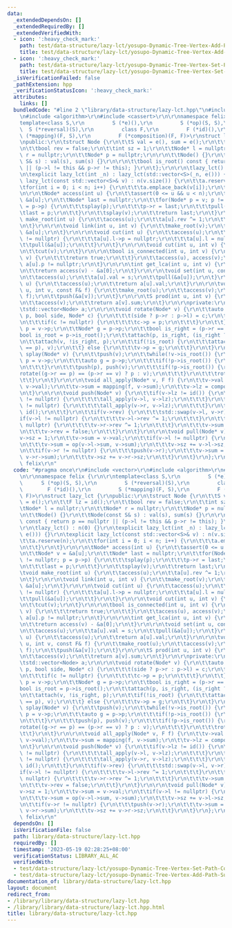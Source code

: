 ```yaml
---
data:
  _extendedDependsOn: []
  _extendedRequiredBy: []
  _extendedVerifiedWith:
  - icon: ':heavy_check_mark:'
    path: test/data-structure/lazy-lct/yosupo-Dynamic-Tree-Vertex-Add-Path-Sum.test.cpp
    title: test/data-structure/lazy-lct/yosupo-Dynamic-Tree-Vertex-Add-Path-Sum.test.cpp
  - icon: ':heavy_check_mark:'
    path: test/data-structure/lazy-lct/yosupo-Dynamic-Tree-Vertex-Set-Path-Composite.test.cpp
    title: test/data-structure/lazy-lct/yosupo-Dynamic-Tree-Vertex-Set-Path-Composite.test.cpp
  _isVerificationFailed: false
  _pathExtension: hpp
  _verificationStatusIcon: ':heavy_check_mark:'
  attributes:
    links: []
  bundledCode: "#line 2 \"library/data-structure/lazy-lct.hpp\"\n#include <vector>\r\
    \n#include <algorithm>\r\n#include <cassert>\r\n\r\nnamespace felix {\r\n\r\n\
    template<class S,\r\n         S (*e)(),\r\n         S (*op)(S, S),\r\n       \
    \  S (*reversal)(S),\r\n         class F,\r\n         F (*id)(),\r\n         S\
    \ (*mapping)(F, S),\r\n         F (*composition)(F, F)>\r\nstruct lazy_lct {\r\
    \npublic:\r\n\tstruct Node {\r\n\t\tS val = e(), sum = e();\r\n\t\tF lz = id();\r\
    \n\t\tbool rev = false;\r\n\t\tint sz = 1;\r\n\t\tNode* l = nullptr;\r\n\t\tNode*\
    \ r = nullptr;\r\n\t\tNode* p = nullptr;\r\n\r\n\t\tNode() {}\r\n\t\tNode(const\
    \ S& s) : val(s), sum(s) {}\r\n\r\n\t\tbool is_root() const { return p == nullptr\
    \ || (p->l != this && p->r != this); }\r\n\t};\r\n\r\n\tlazy_lct() : n(0) {}\r\
    \n\texplicit lazy_lct(int _n) : lazy_lct(std::vector<S>(_n, e())) {}\r\n\texplicit\
    \ lazy_lct(const std::vector<S>& v) : n(v.size()) {\r\n\t\ta.reserve(n);\r\n\t\
    \tfor(int i = 0; i < n; i++) {\r\n\t\t\ta.emplace_back(v[i]);\r\n\t\t}\r\n\t}\r\
    \n\r\n\tNode* access(int u) {\r\n\t\tassert(0 <= u && u < n);\r\n\t\tNode* v =\
    \ &a[u];\r\n\t\tNode* last = nullptr;\r\n\t\tfor(Node* p = v; p != nullptr; p\
    \ = p->p) {\r\n\t\t\tsplay(p);\r\n\t\t\tp->r = last;\r\n\t\t\tpull(p);\r\n\t\t\
    \tlast = p;\r\n\t\t}\r\n\t\tsplay(v);\r\n\t\treturn last;\r\n\t}\r\n\r\n\tvoid\
    \ make_root(int u) {\r\n\t\taccess(u);\r\n\t\ta[u].rev ^= 1;\r\n\t\tpush(&a[u]);\r\
    \n\t}\r\n\r\n\tvoid link(int u, int v) {\r\n\t\tmake_root(v);\r\n\t\ta[v].p =\
    \ &a[u];\r\n\t}\r\n\r\n\tvoid cut(int u) {\r\n\t\taccess(u);\r\n\t\tif(a[u].l\
    \ != nullptr) {\r\n\t\t\ta[u].l->p = nullptr;\r\n\t\t\ta[u].l = nullptr;\r\n\t\
    \t\tpull(&a[u]);\r\n\t\t}\r\n\t}\r\n\r\n\tvoid cut(int u, int v) {\r\n\t\tmake_root(u);\r\
    \n\t\tcut(v);\r\n\t}\r\n\r\n\tbool is_connected(int u, int v) {\r\n\t\tif(u ==\
    \ v) {\r\n\t\t\treturn true;\r\n\t\t}\r\n\t\taccess(u), access(v);\r\n\t\treturn\
    \ a[u].p != nullptr;\r\n\t}\r\n\r\n\tint get_lca(int u, int v) {\r\n\t\taccess(u);\r\
    \n\t\treturn access(v) - &a[0];\r\n\t}\r\n\r\n\tvoid set(int u, const S& s) {\r\
    \n\t\taccess(u);\r\n\t\ta[u].val = s;\r\n\t\tpull(&a[u]);\r\n\t}\r\n\r\n\tS get(int\
    \ u) {\r\n\t\taccess(u);\r\n\t\treturn a[u].val;\r\n\t}\r\n\r\n\tvoid apply(int\
    \ u, int v, const F& f) {\r\n\t\tmake_root(u);\r\n\t\taccess(v);\r\n\t\tall_apply(&a[v],\
    \ f);\r\n\t\tpush(&a[v]);\r\n\t}\r\n\r\n\tS prod(int u, int v) {\r\n\t\tmake_root(u);\r\
    \n\t\taccess(v);\r\n\t\treturn a[v].sum;\r\n\t}\r\n\r\nprivate:\r\n\tint n;\r\n\
    \tstd::vector<Node> a;\r\n\r\n\tvoid rotate(Node* v) {\r\n\t\tauto attach = [&](Node*\
    \ p, bool side, Node* c) {\r\n\t\t\t(side ? p->r : p->l) = c;\r\n\t\t\tpull(p);\r\
    \n\t\t\tif(c != nullptr) {\r\n\t\t\t\tc->p = p;\r\n\t\t\t}\r\n\t\t};\r\n\t\tNode*\
    \ p = v->p;\r\n\t\tNode* g = p->p;\r\n\t\tbool is_right = (p->r == v);\r\n\t\t\
    bool is_root = p->is_root();\r\n\t\tattach(p, is_right, (is_right ? v->l : v->r));\r\
    \n\t\tattach(v, !is_right, p);\r\n\t\tif(!is_root) {\r\n\t\t\tattach(g, (g->r\
    \ == p), v);\r\n\t\t} else {\r\n\t\t\tv->p = g;\r\n\t\t}\r\n\t}\r\n\r\n\tvoid\
    \ splay(Node* v) {\r\n\t\tpush(v);\r\n\t\twhile(!v->is_root()) {\r\n\t\t\tauto\
    \ p = v->p;\r\n\t\t\tauto g = p->p;\r\n\t\t\tif(!p->is_root()) {\r\n\t\t\t\tpush(g);\r\
    \n\t\t\t}\r\n\t\t\tpush(p), push(v);\r\n\t\t\tif(!p->is_root()) {\r\n\t\t\t\t\
    rotate((g->r == p) == (p->r == v) ? p : v);\r\n\t\t\t}\r\n\t\t\trotate(v);\r\n\
    \t\t}\r\n\t}\r\n\r\n\tvoid all_apply(Node* v, F f) {\r\n\t\tv->val = mapping(f,\
    \ v->val);\r\n\t\tv->sum = mapping(f, v->sum);\r\n\t\tv->lz = composition(f, v->lz);\r\
    \n\t}\r\n\r\n\tvoid push(Node* v) {\r\n\t\tif(v->lz != id()) {\r\n\t\t\tif(v->l\
    \ != nullptr) {\r\n\t\t\t\tall_apply(v->l, v->lz);\r\n\t\t\t}\r\n\t\t\tif(v->r\
    \ != nullptr) {\r\n\t\t\t\tall_apply(v->r, v->lz);\r\n\t\t\t}\r\n\t\t\tv->lz =\
    \ id();\r\n\t\t}\r\n\t\tif(v->rev) {\r\n\t\t\tstd::swap(v->l, v->r);\r\n\t\t\t\
    if(v->l != nullptr) {\r\n\t\t\t\tv->l->rev ^= 1;\r\n\t\t\t}\r\n\t\t\tif(v->r !=\
    \ nullptr) {\r\n\t\t\t\tv->r->rev ^= 1;\r\n\t\t\t}\r\n\t\t\tv->sum = reversal(v->sum);\r\
    \n\t\t\tv->rev = false;\r\n\t\t}\r\n\t}\r\n\r\n\tvoid pull(Node* v) {\r\n\t\t\
    v->sz = 1;\r\n\t\tv->sum = v->val;\r\n\t\tif(v->l != nullptr) {\r\n\t\t\tpush(v->l);\r\
    \n\t\t\tv->sum = op(v->l->sum, v->sum);\r\n\t\t\tv->sz += v->l->sz;\r\n\t\t}\r\
    \n\t\tif(v->r != nullptr) {\r\n\t\t\tpush(v->r);\r\n\t\t\tv->sum = op(v->sum,\
    \ v->r->sum);\r\n\t\t\tv->sz += v->r->sz;\r\n\t\t}\r\n\t}\r\n};\r\n\r\n} // namespace\
    \ felix\r\n"
  code: "#pragma once\r\n#include <vector>\r\n#include <algorithm>\r\n#include <cassert>\r\
    \n\r\nnamespace felix {\r\n\r\ntemplate<class S,\r\n         S (*e)(),\r\n   \
    \      S (*op)(S, S),\r\n         S (*reversal)(S),\r\n         class F,\r\n \
    \        F (*id)(),\r\n         S (*mapping)(F, S),\r\n         F (*composition)(F,\
    \ F)>\r\nstruct lazy_lct {\r\npublic:\r\n\tstruct Node {\r\n\t\tS val = e(), sum\
    \ = e();\r\n\t\tF lz = id();\r\n\t\tbool rev = false;\r\n\t\tint sz = 1;\r\n\t\
    \tNode* l = nullptr;\r\n\t\tNode* r = nullptr;\r\n\t\tNode* p = nullptr;\r\n\r\
    \n\t\tNode() {}\r\n\t\tNode(const S& s) : val(s), sum(s) {}\r\n\r\n\t\tbool is_root()\
    \ const { return p == nullptr || (p->l != this && p->r != this); }\r\n\t};\r\n\
    \r\n\tlazy_lct() : n(0) {}\r\n\texplicit lazy_lct(int _n) : lazy_lct(std::vector<S>(_n,\
    \ e())) {}\r\n\texplicit lazy_lct(const std::vector<S>& v) : n(v.size()) {\r\n\
    \t\ta.reserve(n);\r\n\t\tfor(int i = 0; i < n; i++) {\r\n\t\t\ta.emplace_back(v[i]);\r\
    \n\t\t}\r\n\t}\r\n\r\n\tNode* access(int u) {\r\n\t\tassert(0 <= u && u < n);\r\
    \n\t\tNode* v = &a[u];\r\n\t\tNode* last = nullptr;\r\n\t\tfor(Node* p = v; p\
    \ != nullptr; p = p->p) {\r\n\t\t\tsplay(p);\r\n\t\t\tp->r = last;\r\n\t\t\tpull(p);\r\
    \n\t\t\tlast = p;\r\n\t\t}\r\n\t\tsplay(v);\r\n\t\treturn last;\r\n\t}\r\n\r\n\
    \tvoid make_root(int u) {\r\n\t\taccess(u);\r\n\t\ta[u].rev ^= 1;\r\n\t\tpush(&a[u]);\r\
    \n\t}\r\n\r\n\tvoid link(int u, int v) {\r\n\t\tmake_root(v);\r\n\t\ta[v].p =\
    \ &a[u];\r\n\t}\r\n\r\n\tvoid cut(int u) {\r\n\t\taccess(u);\r\n\t\tif(a[u].l\
    \ != nullptr) {\r\n\t\t\ta[u].l->p = nullptr;\r\n\t\t\ta[u].l = nullptr;\r\n\t\
    \t\tpull(&a[u]);\r\n\t\t}\r\n\t}\r\n\r\n\tvoid cut(int u, int v) {\r\n\t\tmake_root(u);\r\
    \n\t\tcut(v);\r\n\t}\r\n\r\n\tbool is_connected(int u, int v) {\r\n\t\tif(u ==\
    \ v) {\r\n\t\t\treturn true;\r\n\t\t}\r\n\t\taccess(u), access(v);\r\n\t\treturn\
    \ a[u].p != nullptr;\r\n\t}\r\n\r\n\tint get_lca(int u, int v) {\r\n\t\taccess(u);\r\
    \n\t\treturn access(v) - &a[0];\r\n\t}\r\n\r\n\tvoid set(int u, const S& s) {\r\
    \n\t\taccess(u);\r\n\t\ta[u].val = s;\r\n\t\tpull(&a[u]);\r\n\t}\r\n\r\n\tS get(int\
    \ u) {\r\n\t\taccess(u);\r\n\t\treturn a[u].val;\r\n\t}\r\n\r\n\tvoid apply(int\
    \ u, int v, const F& f) {\r\n\t\tmake_root(u);\r\n\t\taccess(v);\r\n\t\tall_apply(&a[v],\
    \ f);\r\n\t\tpush(&a[v]);\r\n\t}\r\n\r\n\tS prod(int u, int v) {\r\n\t\tmake_root(u);\r\
    \n\t\taccess(v);\r\n\t\treturn a[v].sum;\r\n\t}\r\n\r\nprivate:\r\n\tint n;\r\n\
    \tstd::vector<Node> a;\r\n\r\n\tvoid rotate(Node* v) {\r\n\t\tauto attach = [&](Node*\
    \ p, bool side, Node* c) {\r\n\t\t\t(side ? p->r : p->l) = c;\r\n\t\t\tpull(p);\r\
    \n\t\t\tif(c != nullptr) {\r\n\t\t\t\tc->p = p;\r\n\t\t\t}\r\n\t\t};\r\n\t\tNode*\
    \ p = v->p;\r\n\t\tNode* g = p->p;\r\n\t\tbool is_right = (p->r == v);\r\n\t\t\
    bool is_root = p->is_root();\r\n\t\tattach(p, is_right, (is_right ? v->l : v->r));\r\
    \n\t\tattach(v, !is_right, p);\r\n\t\tif(!is_root) {\r\n\t\t\tattach(g, (g->r\
    \ == p), v);\r\n\t\t} else {\r\n\t\t\tv->p = g;\r\n\t\t}\r\n\t}\r\n\r\n\tvoid\
    \ splay(Node* v) {\r\n\t\tpush(v);\r\n\t\twhile(!v->is_root()) {\r\n\t\t\tauto\
    \ p = v->p;\r\n\t\t\tauto g = p->p;\r\n\t\t\tif(!p->is_root()) {\r\n\t\t\t\tpush(g);\r\
    \n\t\t\t}\r\n\t\t\tpush(p), push(v);\r\n\t\t\tif(!p->is_root()) {\r\n\t\t\t\t\
    rotate((g->r == p) == (p->r == v) ? p : v);\r\n\t\t\t}\r\n\t\t\trotate(v);\r\n\
    \t\t}\r\n\t}\r\n\r\n\tvoid all_apply(Node* v, F f) {\r\n\t\tv->val = mapping(f,\
    \ v->val);\r\n\t\tv->sum = mapping(f, v->sum);\r\n\t\tv->lz = composition(f, v->lz);\r\
    \n\t}\r\n\r\n\tvoid push(Node* v) {\r\n\t\tif(v->lz != id()) {\r\n\t\t\tif(v->l\
    \ != nullptr) {\r\n\t\t\t\tall_apply(v->l, v->lz);\r\n\t\t\t}\r\n\t\t\tif(v->r\
    \ != nullptr) {\r\n\t\t\t\tall_apply(v->r, v->lz);\r\n\t\t\t}\r\n\t\t\tv->lz =\
    \ id();\r\n\t\t}\r\n\t\tif(v->rev) {\r\n\t\t\tstd::swap(v->l, v->r);\r\n\t\t\t\
    if(v->l != nullptr) {\r\n\t\t\t\tv->l->rev ^= 1;\r\n\t\t\t}\r\n\t\t\tif(v->r !=\
    \ nullptr) {\r\n\t\t\t\tv->r->rev ^= 1;\r\n\t\t\t}\r\n\t\t\tv->sum = reversal(v->sum);\r\
    \n\t\t\tv->rev = false;\r\n\t\t}\r\n\t}\r\n\r\n\tvoid pull(Node* v) {\r\n\t\t\
    v->sz = 1;\r\n\t\tv->sum = v->val;\r\n\t\tif(v->l != nullptr) {\r\n\t\t\tpush(v->l);\r\
    \n\t\t\tv->sum = op(v->l->sum, v->sum);\r\n\t\t\tv->sz += v->l->sz;\r\n\t\t}\r\
    \n\t\tif(v->r != nullptr) {\r\n\t\t\tpush(v->r);\r\n\t\t\tv->sum = op(v->sum,\
    \ v->r->sum);\r\n\t\t\tv->sz += v->r->sz;\r\n\t\t}\r\n\t}\r\n};\r\n\r\n} // namespace\
    \ felix\r\n"
  dependsOn: []
  isVerificationFile: false
  path: library/data-structure/lazy-lct.hpp
  requiredBy: []
  timestamp: '2023-05-19 02:28:25+08:00'
  verificationStatus: LIBRARY_ALL_AC
  verifiedWith:
  - test/data-structure/lazy-lct/yosupo-Dynamic-Tree-Vertex-Set-Path-Composite.test.cpp
  - test/data-structure/lazy-lct/yosupo-Dynamic-Tree-Vertex-Add-Path-Sum.test.cpp
documentation_of: library/data-structure/lazy-lct.hpp
layout: document
redirect_from:
- /library/library/data-structure/lazy-lct.hpp
- /library/library/data-structure/lazy-lct.hpp.html
title: library/data-structure/lazy-lct.hpp
---
```

